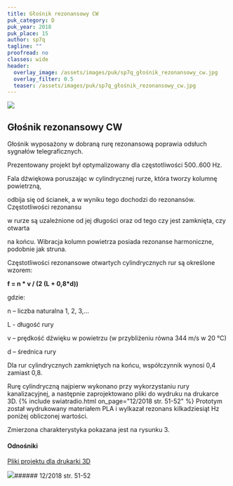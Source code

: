 ```yaml
---
title: Głośnik rezonansowy CW
puk_category: D
puk_year: 2018
puk_place: 15
author: sp7q
tagline: ""
proofread: no
classes: wide
header:
  overlay_image: /assets/images/puk/sp7q_głośnik_rezonansowy_cw.jpg
  overlay_filter: 0.5
  teaser: /assets/images/puk/sp7q_głośnik_rezonansowy_cw.jpg
---
```






 



![](assets/data/img/projects/2018-15-0.jpg) 



Głośnik rezonansowy CW
----------------------





 Głośnik wyposażony w dobraną rurę rezonansową poprawia odsłuch sygnałów telegraficznych.

 Prezentowany projekt był optymalizowany dla częstotliwości 500..600 Hz.






 Fala dźwiękowa poruszając w cylindrycznej rurze, która tworzy kolumnę powietrzną,

 odbija się od ścianek, a w wyniku tego dochodzi do rezonansów. Częstotliwości rezonansu

 w rurze są uzależnione od jej długości oraz od tego czy jest zamknięta, czy otwarta

 na końcu. Wibracja kolumn powietrza posiada rezonanse harmoniczne, podobnie jak struna.






 Częstotliwości rezonansowe otwartych cylindrycznych rur są określone wzorem:





 **f = n \* v / (2 (L + 0,8\*d))** 





 gdzie:  


 n – liczba naturalna 1, 2, 3,…  


 L - długość rury  


 v – prędkość dźwięku w powietrzu (w przybliżeniu równa 344 m/s w 20 °C)  


 d – średnica rury  






 Dla rur cylindrycznych zamkniętych na końcu, współczynnik wynosi 0,4 zamiast 0,8.






 Rurę cylindryczną najpierw wykonano przy wykorzystaniu rury kanalizacyjnej, a następnie zaprojektowano pliki do wydruku na drukarce 3D.
{% include swiatradio.html on_page="12/2018 str. 51-52" %}
 Prototym został wydrukowany materiałem PLA i wylkazał rezonans kilkadziesiąt Hz poniżej obliczonej wartości.

 Zmierzona charakterystyka pokazana jest na rysunku 3.







#### Odnośniki

[Pliki projektu dla drukarki 3D](https://www.thingiverse.com/thing:3057311)

 



![](assets/img/logo/sr_logo_s.jpg)###### 12/2018 str. 51-52

 





 


